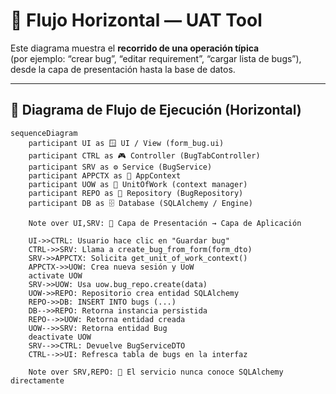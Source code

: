 # 🔄 Flujo Horizontal — UAT Tool

Este diagrama muestra el **recorrido de una operación típica**  
(por ejemplo: “crear bug”, “editar requirement”, “cargar lista de bugs”),  
desde la capa de presentación hasta la base de datos.

---

## 🧭 Diagrama de Flujo de Ejecución (Horizontal)

```mermaid
sequenceDiagram
    participant UI as 🪟 UI / View (form_bug.ui)
    participant CTRL as 🎮 Controller (BugTabController)
    participant SRV as ⚙️ Service (BugService)
    participant APPCTX as 🧰 AppContext
    participant UOW as 🔄 UnitOfWork (context manager)
    participant REPO as 🧾 Repository (BugRepository)
    participant DB as 🗄️ Database (SQLAlchemy / Engine)

    Note over UI,SRV: 🧩 Capa de Presentación → Capa de Aplicación

    UI->>CTRL: Usuario hace clic en "Guardar bug"
    CTRL->>SRV: Llama a create_bug_from_form(form_dto)
    SRV->>APPCTX: Solicita get_unit_of_work_context()
    APPCTX->>UOW: Crea nueva sesión y UoW
    activate UOW
    SRV->>UOW: Usa uow.bug_repo.create(data)
    UOW->>REPO: Repositorio crea entidad SQLAlchemy
    REPO->>DB: INSERT INTO bugs (...)
    DB-->>REPO: Retorna instancia persistida
    REPO-->>UOW: Retorna entidad creada
    UOW-->>SRV: Retorna entidad Bug
    deactivate UOW
    SRV-->>CTRL: Devuelve BugServiceDTO
    CTRL-->>UI: Refresca tabla de bugs en la interfaz

    Note over SRV,REPO: 🔐 El servicio nunca conoce SQLAlchemy directamente
```
